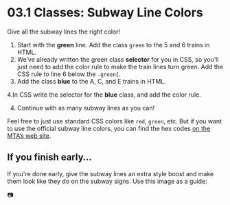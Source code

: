  

# 03.1 Classes: Subway Line Colors

Give all the subway lines the right color!

1. Start with the **green** line. Add the class `green` to the 5 and 6 trains in HTML.
2. We’ve already written the green class **selector** for you in CSS, so you’ll just need to add the color rule to make the train lines turn green. Add the CSS rule to line 6 below the `.green{`.
3. Add the class **blue** to the A, C, and E trains in HTML.

  4.In CSS write the selector for the **blue** class, and add the color rule.

4. Continue with as many subway lines as you can!

Feel free to just use standard CSS colors like `red`, `green`, etc. But if you want to use the official subway line colors, you can find the hex codes [on the MTA’s web site](http://web.mta.info/developers/resources/line_colors.htm).

## If you finish early…

If you're done early, give the subway lines an extra style boost and make them look like they do on the subway signs. Use this image as a guide:

📷


 